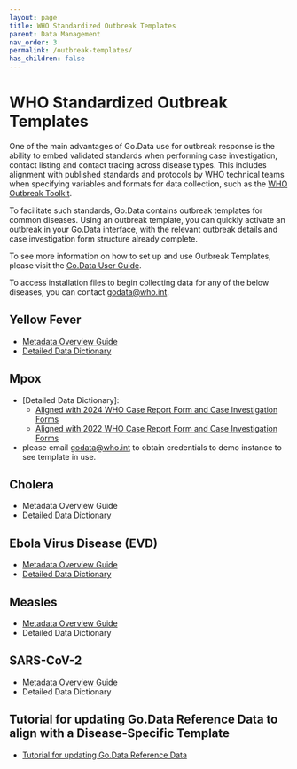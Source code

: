 ```yaml
---
layout: page
title: WHO Standardized Outbreak Templates
parent: Data Management
nav_order: 3
permalink: /outbreak-templates/
has_children: false
---
```


# WHO Standardized Outbreak Templates
One of the main advantages of Go.Data use for outbreak response is the ability to embed validated standards when performing case investigation, contact listing and contact tracing across disease types. This includes alignment with published standards and protocols by WHO technical teams when specifying variables and formats for data collection, such as the [WHO Outbreak Toolkit](https://www.who.int/emergencies/outbreak-toolkit). 

To facilitate such standards, Go.Data contains outbreak templates for common diseases. Using an outbreak template, you can quickly activate an outbreak in your Go.Data interface, with the relevant outbreak details and case investigation form structure already complete.

To see more information on how to set up and use Outbreak Templates, please visit the [Go.Data User Guide](https://sprcdn-assets.sprinklr.com/1652/254f53e1-35b0-4ca8-8452-99a46c413cab-1176881866.pdf).

To access installation files to begin collecting data for any of the below diseases, you can contact godata@who.int.

## Yellow Fever 
- [Metadata Overview Guide](https://sprcdn-assets.sprinklr.com/1652/3f1f7d75-d578-40dc-bb6b-87930da9b5e5-911807302.pdf)
- [Detailed Data Dictionary](https://docs.google.com/spreadsheets/d/1dPP4jsnwlXhEqlLfSzzdmitUqjnb0EsF/edit?usp=sharing&ouid=106213743316927309200&rtpof=true&sd=true)

## Mpox 
- [Detailed Data Dictionary]:
  - [Aligned with 2024 WHO Case Report Form and Case Investigation Forms](https://docs.google.com/spreadsheets/d/1Bch_R4-J7u2el33uUBwpnUtflQWrHrcw/edit?usp=drive_web&ouid=111074494541402159127&rtpof=true) 
  - [Aligned with 2022 WHO Case Report Form and Case Investigation Forms](https://docs.google.com/spreadsheets/d/1iZ4E0GNSmPEBUzu5-zjaYF8gwL7cgHDTLy5NU0Ivs0Q/edit?usp=sharing)
- please email godata@who.int to obtain credentials to demo instance to see template in use.

## Cholera
- Metadata Overview Guide
- [Detailed Data Dictionary](https://sprcdn-assets.sprinklr.com/1652/67b8a9f6-3224-4421-9872-41404ec85e66-1249017395.xlsx)

## Ebola Virus Disease (EVD)
- [Metadata Overview Guide](https://sprcdn-assets.sprinklr.com/1652/a278b5aa-54cb-4592-9e47-0325faf3bf50-856232029.pdf) 
- [Detailed Data Dictionary](https://docs.google.com/spreadsheets/d/17fqWrabKtVGOUQswiv1Ix3u8ocX8Bu66/edit?usp=sharing&ouid=111074494541402159127&rtpof=true&sd=true)

## Measles
- [Metadata Overview Guide](https://github.com/WorldHealthOrganization/godata/blob/a84d0c15229d7ddaf56fb5591fdf14df68850c32/docs/assets/Go.Data%20Metadata%20Overview%20-%20Measles.pdf)
- Detailed Data Dictionary

## SARS-CoV-2
- [Metadata Overview Guide](https://sprcdn-assets.sprinklr.com/1652/69a1e048-e8b7-47ea-8e90-512a50600ecd-1206687439.pdf)
- Detailed Data Dictionary

## Tutorial for updating Go.Data Reference Data to align with a Disease-Specific Template 
- [Tutorial for updating Go.Data Reference Data](https://sprcdn-assets.sprinklr.com/1652/a9b559a4-5415-4a37-8dd6-ebf8bad8bcdd-65533445.pdf)




